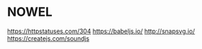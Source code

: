 # NOWEL

https://httpstatuses.com/304
https://babeljs.io/
http://snapsvg.io/
https://createjs.com/soundjs
